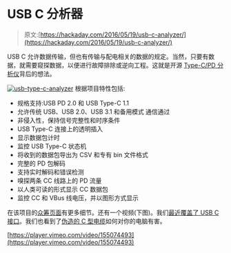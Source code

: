 # USB C 分析器

> 原文:[https://hackaday.com/2016/05/19/usb-c-analyzer/](https://hackaday.com/2016/05/19/usb-c-analyzer/)

USB C 允许数据传输，但也有传输与配电相关的数据的规定。当然，只要有数据，就需要窥探数据，以便进行故障排除或逆向工程。这就是开源 [Type-C/PD 分析仪](https://hackaday.io/project/11596-usb-type-cusb-pd-analyzer)背后的想法。

[![usb-type-c-analyzer](../Images/e18bd242813182052a800c50a8e7f709.png)](https://hackaday.io/project/11596-usb-type-cusb-pd-analyzer) 根据项目特性包括:

*   规格支持:USB PD 2.0 和 USB Type-C 1.1
*   允许传统 USB、USB 2.0、USB 3.1 和备用模式
    通信通过
*   非侵入性，保持信号完整性和时序条件
*   USB Type-C 连接上的透明插入
*   显示数据包计时
*   监控 USB Type-C 状态机
*   将收到的数据包导出为 CSV 和专有 bin 文件格式
*   完整的 PD 包解码
*   支持实时解码和错误检测
*   嗅探两条 CC 线路上的 PD 流量
*   以人类可读的形式显示 CC 数据包
*   监控 CC 和 VBus 线电压，并以图形方式显示

在该项目的[众筹页面](https://www.crowdsupply.com/goarks/usb-c-thru)有更多细节。还有一个视频(下图)。我们[最近覆盖了 USB C 接口](http://hackaday.com/2016/04/22/hackaday-dictionary-usb-type-c/)。我们也看到了[伪造的 C 型电缆](http://hackaday.com/2016/02/04/the-usb-type-c-cable-that-will-break-your-computer/)如何对你的电脑有害。

[https://player.vimeo.com/video/155074493](https://player.vimeo.com/video/155074493)